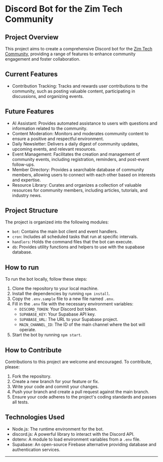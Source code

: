 # Discord Bot for the Zim Tech Community

## Project Overview
This project aims to create a comprehensive Discord bot for the [Zim Tech Community](https://discord.gg/eKGq6AxRbJ), providing a range of features to enhance community engagement and foster collaboration.

## Current Features
- Contribution Tracking: Tracks and rewards user contributions to the community, such as posting valuable content, participating in discussions, and organizing events.
## Future Features
- AI Assistant: Provides automated assistance to users with questions and information related to the community.
- Content Moderation: Monitors and moderates community content to ensure a positive and respectful environment.
- Daily Newsletter: Delivers a daily digest of community updates, upcoming events, and relevant resources.
- Event Management: Facilitates the creation and management of community events, including registration, reminders, and post-event follow-ups.
- Member Directory: Provides a searchable database of community members, allowing users to connect with each other based on interests and expertise.
- Resource Library: Curates and organizes a collection of valuable resources for community members, including articles, tutorials, and industry news.

## Project Structure
The project is organized into the following modules:
- `bot`: Contains the main bot client and event handlers.
- `cron`: Includes all scheduled tasks that run at specific intervals.
- `handlers`: Holds the command files that the bot can execute.
- `db`: Provides utility functions and helpers to use with the supabase database.

## How to run
To run the bot locally, follow these steps:
1. Clone the repository to your local machine.
2. Install the dependencies by running `npm install`.
3. Copy the `.env.sample` file to a new file named `.env`.
4. Fill in the `.env` file with the necessary environment variables:
   - `DISCORD_TOKEN`: Your Discord bot token.
   - `SUPABASE_KEY`: Your Supabase API key.
   - `SUPABASE_URL`: The URL to your Supabase project.
   - `MAIN_CHANNEL_ID`: The ID of the main channel where the bot will operate.
5. Start the bot by running `npm start`.

## How to Contribute
Contributions to this project are welcome and encouraged. To contribute, please:
1. Fork the repository.
2. Create a new branch for your feature or fix.
3. Write your code and commit your changes.
4. Push your branch and create a pull request against the main branch.
5. Ensure your code adheres to the project's coding standards and passes all tests.

## Technologies Used
- Node.js: The runtime environment for the bot.
- discord.js: A powerful library to interact with the Discord API.
- dotenv: A module to load environment variables from a `.env` file.
- Supabase: An open-source Firebase alternative providing database and authentication services.

----


